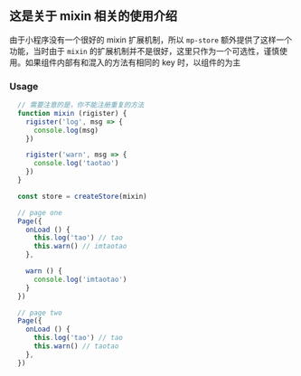 ## 这是关于 mixin 相关的使用介绍
由于小程序没有一个很好的 mixin 扩展机制，所以 `mp-store` 额外提供了这样一个功能，当时由于 `mixin` 的扩展机制并不是很好，这里只作为一个可选性，谨慎使用。如果组件内部有和混入的方法有相同的 key 时，以组件的为主

### Usage
```js
  // 需要注意的是，你不能注册重复的方法
  function mixin (rigister) {
    rigister('log', msg => {
      console.log(msg)
    })

    rigister('warn', msg => {
      console.log('taotao')
    })
  }

  const store = createStore(mixin)

  // page one
  Page({
    onLoad () {
      this.log('tao') // tao 
      this.warn() // imtaotao
    },

    warn () {
      console.log('imtaotao')
    }
  })

  // page two
  Page({
    onLoad () {
      this.log('tao') // tao 
      this.warn() // taotao
    },
  })
```